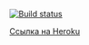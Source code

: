 [![Build status](https://ci.appveyor.com/api/projects/status/4c1n2fd9kh3oeqfh?svg=true)](https://ci.appveyor.com/project/Niksel00/ahj-sse-ws-1-frontend)

[Ссылка на Heroku](https://ahj-http-heroku.herokuapp.com/)
